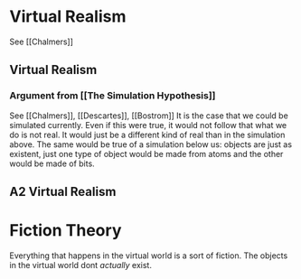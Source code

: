 # Virtual Realism
See [[Chalmers]]

## Virtual Realism

### Argument from [[The Simulation Hypothesis]]
See [[Chalmers]], [[Descartes]], [[Bostrom]]
It is the case that we could be simulated currently. Even if this were true, it would not follow that what we do is not real. It would just be a different kind of real than in the simulation above. The same would be true of a simulation below us: objects are just as existent, just one type of object would be made from atoms and the other would be made of bits.

## A2 Virtual Realism

# Fiction Theory

Everything that happens in the virtual world is a sort of fiction. The objects in the virtual world dont *actually* exist.

